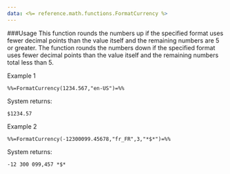 ```yaml
---
data: <%= reference.math.functions.FormatCurrency %>
---
```

###Usage
This function rounds the numbers up if the specified format uses fewer decimal points than the value itself and the remaining numbers are 5 or greater. The function rounds the numbers down if the specified format uses fewer decimal points than the value itself and the remaining numbers total less than 5.

Example 1
```
%%=FormatCurrency(1234.567,"en-US")=%%
```

System returns:
```
$1234.57
```

Example 2
```
%%=FormatCurrency(-12300099.45678,"fr_FR",3,"*$*")=%%
```

System returns:
```
-12 300 099,457 *$*
```
